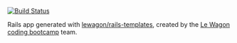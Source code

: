[![Build Status](https://travis-ci.org/Romusc/fairshares.svg?branch=master)](https://travis-ci.org/Romusc/fairshares)

Rails app generated with [lewagon/rails-templates](https://github.com/lewagon/rails-templates), created by the [Le Wagon coding bootcamp](https://www.lewagon.com) team.
